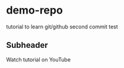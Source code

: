 # demo-repo
tutorial to learn git/github
second commit test


## Subheader

Watch tutorial on YouTube